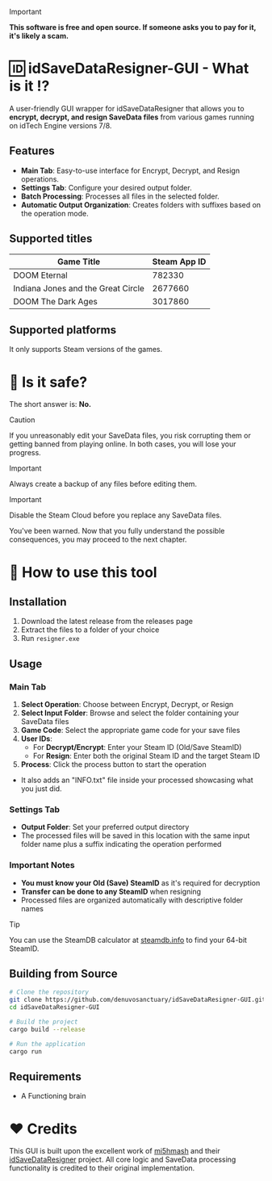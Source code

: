 > [!IMPORTANT]
> **This software is free and open source. If someone asks you to pay for it, it's likely a scam.**

# 🆔 idSaveDataResigner-GUI - What is it :interrobang:

A user-friendly GUI wrapper for idSaveDataResigner that allows you to **encrypt, decrypt, and resign SaveData files** from various games running on idTech Engine versions 7/8.

## Features
- **Main Tab**: Easy-to-use interface for Encrypt, Decrypt, and Resign operations.
- **Settings Tab**: Configure your desired output folder.
- **Batch Processing**: Processes all files in the selected folder.
- **Automatic Output Organization**: Creates folders with suffixes based on the operation mode.

## Supported titles
| Game Title                         | Steam App ID  |
|------------------------------------|---------------|
| DOOM Eternal                       | 782330        |
| Indiana Jones and the Great Circle | 2677660       |
| DOOM The Dark Ages                 | 3017860       |

## Supported platforms
It only supports Steam versions of the games.

# 🤔 Is it safe?
The short answer is: **No.** 
> [!CAUTION]
> If you unreasonably edit your SaveData files, you risk corrupting them or getting banned from playing online. In both cases, you will lose your progress.

> [!IMPORTANT]
> Always create a backup of any files before editing them.

> [!IMPORTANT]
> Disable the Steam Cloud before you replace any SaveData files.

You've been warned. Now that you fully understand the possible consequences, you may proceed to the next chapter.

# :scroll: How to use this tool

## Installation
1. Download the latest release from the releases page
2. Extract the files to a folder of your choice
3. Run `resigner.exe`

## Usage

### Main Tab
1. **Select Operation**: Choose between Encrypt, Decrypt, or Resign
2. **Select Input Folder**: Browse and select the folder containing your SaveData files
3. **Game Code**: Select the appropriate game code for your save files
4. **User IDs**: 
   - For **Decrypt/Encrypt**: Enter your Steam ID (Old/Save SteamID)
   - For **Resign**: Enter both the original Steam ID and the target Steam ID
5. **Process**: Click the process button to start the operation

- It also adds an "INFO.txt" file inside your processed showcasing what you just did.

### Settings Tab
- **Output Folder**: Set your preferred output directory
- The processed files will be saved in this location with the same input folder name plus a suffix indicating the operation performed

### Important Notes
- **You must know your Old (Save) SteamID** as it's required for decryption
- **Transfer can be done to any SteamID** when resigning
- Processed files are organized automatically with descriptive folder names

> [!TIP]
> You can use the SteamDB calculator at [steamdb.info](https://steamdb.info/calculator/) to find your 64-bit SteamID.

## Building from Source
```bash
# Clone the repository
git clone https://github.com/denuvosanctuary/idSaveDataResigner-GUI.git
cd idSaveDataResigner-GUI

# Build the project
cargo build --release

# Run the application
cargo run
```

## Requirements
- A Functioning brain

# :heart: Credits
This GUI is built upon the excellent work of [mi5hmash](https://github.com/mi5hmash/) and their [idSaveDataResigner](https://github.com/mi5hmash/idSaveDataResigner/) project. All core logic and SaveData processing functionality is credited to their original implementation.
